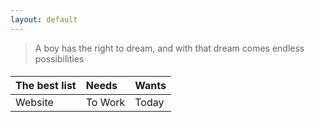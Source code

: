 ```yaml
---
layout: default
---
```



>
>A boy has the right to dream, and with that dream comes endless possibilities
>

####
|The best list  | Needs    | Wants    |
|:--------------|:---------|:---------|
|Website        | To Work  | Today    |
